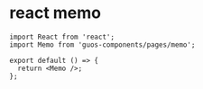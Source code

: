 # react memo

```tsx
import React from 'react';
import Memo from 'guos-components/pages/memo';

export default () => {
  return <Memo />;
};
```
